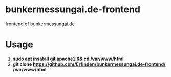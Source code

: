 # bunkermessungai.de-frontend
frontend of bunkermessungai.de

# Usage
1. **sudo apt insatall git apache2 && cd /var/www/html**
2. **git clone https://github.com/Erfinden/bunkermessungai.de-frontend/ /var/www/html**
